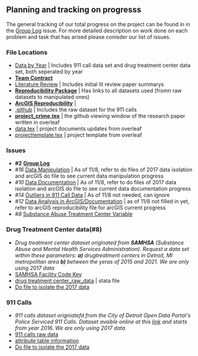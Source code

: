 ## Planning and tracking on progresss 
The general tracking of our total progress on the project can be found in in the [Group Log](https://github.com/ecn310/course-project-zipcentercrime/issues/2) issue.  For more detailed description on work done on each problem and task that has arised please conisder our list of issues.

### File Locations 
  - [Data by Year](https://github.com/ecn310/course-project-zipcentercrime/tree/main/Data%20by%20year) | Includes 911 call data set and drug treatment center data set, both seperated by year
  - [**Team Contract**](https://github.com/ecn310/course-project-zipcentercrime/blob/main/team_contract.md) 
  - [Literature Review](https://github.com/ecn310/course-project-zipcentercrime/tree/main/Lit_Review) | Includes initial lit review paper summarys
  - [**Reproducibility Package**](https://github.com/ecn310/course-project-zipcentercrime/blob/main/Replication_Package.md) | Has links to all datasets used (fromn raw datasets to manipulated ones)
  - [**ArcGIS Reproducibility**](https://github.com/ecn310/course-project-zipcentercrime/blob/main/ArcGIS_Reproducability.md) | 
  - [.github](https://github.com/ecn310/course-project-zipcentercrime/tree/main/.github) | Includes the raw dataset for the 911 calls
  - [**project_crime.tex**](https://github.com/ecn310/course-project-zipcentercrime/blob/main/project_crime.tex) | the github viewing window of the research paper written in overleaf
  - [data.tex](https://github.com/ecn310/course-project-zipcentercrime/blob/main/data.tex) | project documents updates from overleaf
  - [projecttemplate.tex](https://github.com/ecn310/course-project-zipcentercrime/blob/main/data.tex) | project template from overleaf

### Issues
  - **#2** [**Group Log**](https://github.com/ecn310/course-project-zipcentercrime/issues/2)
  - *#16* [Data Manipulation](https://github.com/ecn310/course-project-zipcentercrime/issues/16) | As of 11/8, refer to do files of 2017 data isolation and arcGIS do file to see current data manipulation progress
  - *#10* [Data Documentation](https://github.com/ecn310/course-project-zipcentercrime/issues/10) | As of 11/8, refer to do files of 2017 data isolation and arcGIS do file to see current data documentation progress
  - *#14* [Outliers in 911 Call Data](https://github.com/ecn310/course-project-zipcentercrime/issues/14) | As of 11/8 not needed, can ignore
  - *#12* [Data Analysis in ArcGIS/Documentation](https://github.com/ecn310/course-project-zipcentercrime/issues/12) | as of 11/8 not filled in yet, refer to arcGIS reproducibility file for arcGIS current progress
  - *#8* [Substance Abuse Treatment Center Variable](https://github.com/ecn310/course-project-zipcentercrime/issues/8)


### Drug Treatment Center data(#8)
  - *Drug treatment center dataset originated from **SAMHSA** (Substance Abuse and Mental Health Services Administration). Request a data set within these parameters: **a)** drugtreatment centers in Detroit, MI metropolitan area **b)** between the yeras of 2015 and 2021. We are only using 2017 data*
  -  [SAMHSA Facility Code Key](https://github.com/ecn310/course-project-zipcentercrime/blob/main/samhsa_services.pdf)
  - [drug treatment center_raw_data](https://github.com/ecn310/course-project-zipcentercrime/blob/main/detroit_samhsa_sud_2015_2021.dta) | stata file
  - [Do file to isolate the 2017 data](https://github.com/ecn310/course-project-zipcentercrime/blob/main/Data%20by%20year/911%20call%20data%20by%20year/do%20files/Create_2017_911_call_data.do)

### 911 Calls 
  - *911 calls dataset origniatefd from the City of Detroit Open Data Portal's Police Serviced 911 Calls. Dataset avaible online at this [link](https://data.detroitmi.gov/datasets/detroitmi::police-serviced-911-calls/about) and starts from year 2016. We are only using 2017 data*
  -   [911 calls raw data](https://www.dropbox.com/scl/fi/mvlni30fz74qx4fclofmc/calls_final.csv?rlkey=drs9rkqlgyo9i8gsf9823prof&dl=0)
  -   [attribute table information](https://data.detroitmi.gov/datasets/detroitmi::police-serviced-911-calls/about)
  -   [Do file to isolate the 2017 data](https://github.com/ecn310/course-project-zipcentercrime/blob/main/Data%20by%20year/Treatment%20center%20data%20by%20year/do%20files/create_2017_treatment_center_data.do)

